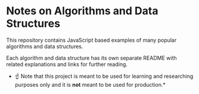 # Notes on Algorithms and Data Structures

This repository contains JavaScript based examples of many popular algorithms and data structures.

Each algorithm and data structure has its own separate README with related explanations and links for further reading.

* ☝ Note that this project is meant to be used for learning and researching purposes only and it is **not** meant to be used for production.*
